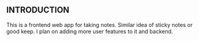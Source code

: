 INTRODUCTION
------------
This is a frontend web app for taking notes. Similar idea of sticky notes or good keep. I plan on adding more user features to it and backend.
